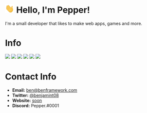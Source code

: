 # <img src="https://raw.githubusercontent.com/benjamint08/benjamint08/master/wave.gif" width="30px"> Hello, I'm Pepper!

I'm a small developer that likes to make web apps, games and more.

# Info

<img src="https://img.shields.io/badge/OS-Windows-blue?logo=microsoft">
<img src="https://img.shields.io/badge/OS-macOS-blueviolet?logo=macos">
<img src="https://img.shields.io/badge/IDE-WebStorm-important?logo=webstorm">
<img src="https://img.shields.io/badge/Top%20Language-JavaScript-brightgreen?logo=javascript">
<img src="https://img.shields.io/badge/Language-NodeJS-brightgreen?logo=nodedotjs">
<img src="https://img.shields.io/badge/Language-Python-brightgreen?logo=python">

# Contact Info
* **Email:** [ben@benframework.com](mailto:ben@benframework.com)
* **Twitter:** [@benjamint08](https://twitter.com/benjamint08)
* **Website:** [soon](about:blank)
* **Discord:** Pepper.#0001
